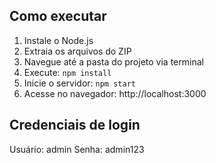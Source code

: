 ## Como executar

1. Instale o Node.js 
2. Extraia os arquivos do ZIP
3. Navegue até a pasta do projeto via terminal
4. Execute: `npm install`
5. Inicie o servidor: `npm start`
6. Acesse no navegador: http://localhost:3000

## Credenciais de login
Usuário: admin
Senha: admin123